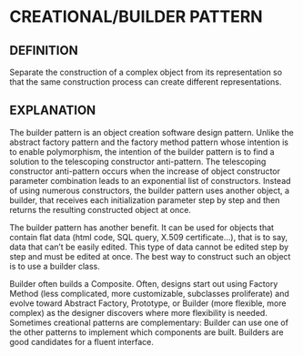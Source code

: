 # CREATIONAL/BUILDER PATTERN

## DEFINITION

Separate the construction of a complex object from its representation so that
the same construction process can create different representations.

## EXPLANATION

The builder pattern is an object creation software design pattern. Unlike the
abstract factory pattern and the factory method pattern whose intention is to
enable polymorphism, the intention of the builder pattern is to find a solution
to the telescoping constructor anti-pattern. The telescoping constructor
anti-pattern occurs when the increase of object constructor parameter
combination leads to an exponential list of constructors. Instead of using
numerous constructors, the builder pattern uses another object, a builder, that
receives each initialization parameter step by step and then returns the
resulting constructed object at once.

The builder pattern has another benefit. It can be used for objects that contain
flat data (html code, SQL query, X.509 certificate…), that is to say, data that
can’t be easily edited. This type of data cannot be edited step by step and must
be edited at once. The best way to construct such an object is to use a builder
class.

Builder often builds a Composite. Often, designs start out using Factory Method
(less complicated, more customizable, subclasses proliferate) and evolve toward
Abstract Factory, Prototype, or Builder (more flexible, more complex) as the
designer discovers where more flexibility is needed. Sometimes creational
patterns are complementary: Builder can use one of the other patterns to
implement which components are built. Builders are good candidates for a fluent
interface.
